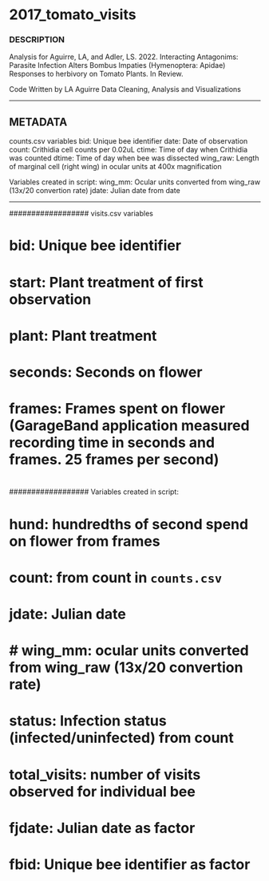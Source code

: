 # 2017_tomato_visits

### DESCRIPTION

Analysis for Aguirre, LA, and Adler, LS. 2022. Interacting Antagonims: Parasite Infection Alters Bombus Impaties (Hymenoptera: Apidae) Responses to herbivory on Tomato Plants. In Review. 

Code Written by LA Aguirre
Data Cleaning, Analysis and Visualizations

---
## METADATA 
counts.csv variables
bid: Unique bee identifier
date: Date of observation
count: Crithidia cell counts per 0.02uL
ctime: Time of day when Crithidia was counted
dtime: Time of day when bee was dissected
wing_raw: Length of marginal cell (right wing) in ocular units at 400x magnification

Variables created in script:
wing_mm: Ocular units converted from wing_raw (13x/20 convertion rate)
jdate: Julian date from date

---
################## visits.csv variables
# bid: Unique bee identifier
# start: Plant treatment of first observation
# plant: Plant treatment 
# seconds: Seconds on flower 
# frames: Frames spent on flower (GarageBand application measured recording time in seconds and frames. 25 frames per second)
# 
################## Variables created in script:
# hund: hundredths of second spend on flower from frames
# count: from count in `counts.csv` 
# jdate: Julian date
# # wing_mm: ocular units converted from wing_raw (13x/20 convertion rate)
# status: Infection status (infected/uninfected) from count
# total_visits: number of visits observed for individual bee
# fjdate: Julian date as factor
# fbid: Unique bee identifier as factor

